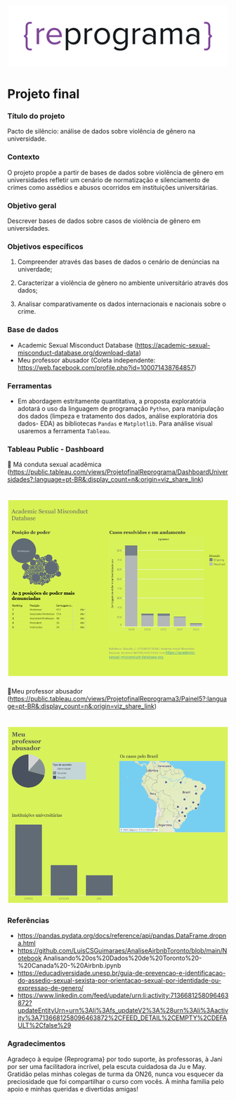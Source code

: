 <h1 align="center">
  <img src="reprograma-fundos-claros.png" alt="logo reprograma" width="500">
</h1>

# Projeto final

### Título do projeto

Pacto de silêncio: análise de dados sobre violência de gênero na universidade.

### Contexto
O projeto propõe a partir de bases de dados sobre violência de gênero em universidades refletir um cenário de normatização e silenciamento de crimes como assédios e abusos ocorridos em instituições universitárias. 

### Objetivo geral

Descrever bases de dados sobre casos de violência de gênero em universidades.

### Objetivos específicos 

1. Compreender através das bases de dados o cenário de denúncias na univerdade;

2. Caracterizar a violência de gênero no ambiente universitário através dos dados;

3. Analisar comparativamente os dados internacionais e nacionais sobre o crime.

### Base de dados

- Academic Sexual Misconduct Database (https://academic-sexual-misconduct-database.org/download-data)
- Meu professor abusador (Coleta independente: https://web.facebook.com/profile.php?id=100071438764857)

### Ferramentas 

* Em abordagem estritamente quantitativa, a proposta exploratória adotará o uso da linguagem de programação `Python`, para manipulação dos dados (limpeza e tratamento dos dados, análise exploratória dos dados- EDA) as bibliotecas `Pandas` e `Matplotlib`. Para análise visual usaremos a ferramenta `Tableau`.

### Tableau Public - Dashboard

🔸 Má conduta sexual acadêmica (https://public.tableau.com/views/ProjetofinalReprograma/DashboardUniversidades?:language=pt-BR&:display_count=n&:origin=viz_share_link)
<h1 align="center">
  <img src="dashboard-eda1.png" alt="logo reprograma" width="500">
</h1>

🔸Meu professor abusador (https://public.tableau.com/views/ProjetofinalReprograma3/Painel5?:language=pt-BR&:display_count=n&:origin=viz_share_link)
<h1 align="center">
  <img src="dashboard-eda2.png" alt="logo reprograma" width="500">
</h1>

### Referências
 
 - https://pandas.pydata.org/docs/reference/api/pandas.DataFrame.dropna.html
 - https://github.com/LuisCSGuimaraes/AnaliseAirbnbToronto/blob/main/Notebook
 Analisando%20os%20Dados%20de%20Toronto%20-%20Canada%20-%20Airbnb.ipynb
 - https://educadiversidade.unesp.br/guia-de-prevencao-e-identificacao-do-assedio-sexual-sexista-por-orientacao-sexual-por-identidade-ou-expressao-de-genero/
 - https://www.linkedin.com/feed/update/urn:li:activity:7136681258096463872?updateEntityUrn=urn%3Ali%3Afs_updateV2%3A%28urn%3Ali%3Aactivity%3A7136681258096463872%2CFEED_DETAIL%2CEMPTY%2CDEFAULT%2Cfalse%29

 ### Agradecimentos

 Agradeço à equipe {Reprograma} por todo suporte, às professoras, à Jani por ser uma facilitadora incrível, pela escuta cuidadosa da Ju e May. Gratidão pelas minhas colegas de turma da ON26, nunca vou esquecer da preciosidade que foi compartilhar o curso com vocês. À minha familia pelo apoio e minhas queridas e divertidas amigas! 

